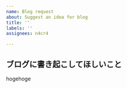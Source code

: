 ```yaml
---
name: Blog request
about: Suggest an idea for blog
title: ''
labels: ''
assignees: n4cr4

---
```


## ブログに書き起こしてほしいこと
hogehoge
